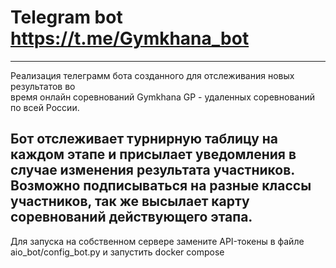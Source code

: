 # Telegram bot https://t.me/Gymkhana_bot
------
Реализация телеграмм бота созданного для отслеживания новых результатов во  
время онлайн соревнований Gymkhana GP - удаленных соревнований по всей России.

Бот отслеживает турнирную таблицу на каждом этапе и присылает уведомления в случае 
изменения результата участников. Возможно подписываться на разные классы участников, 
так же высылает карту соревнований действующего этапа.
------
Для запуска на собственном сервере замените API-токены в файле aio_bot/config_bot.py и 
запустить docker compose
